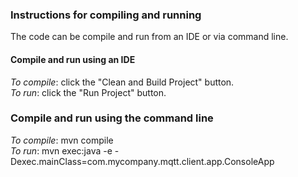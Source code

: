 ### Instructions for compiling and running   
The code can be compile and run from an IDE or via command line.   
   
#### Compile and run using an IDE   
_To compile_: click the "Clean and Build Project" button.   
_To run_: click the "Run Project" button.   
   
### Compile and run using the command line   
_To compile_: mvn compile   
_To run_: mvn exec:java -e -Dexec.mainClass=com.mycompany.mqtt.client.app.ConsoleApp
